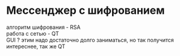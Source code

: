 # Мессенджер с шифрованием

алгоритм шифрования - RSA<br/>
работа с сетью - QT<br/>
GUI ? этим надо достаточно долго заниматься, но так получится интереснее, так же QT<br/>
